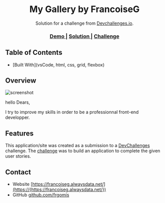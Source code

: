 <!-- Please update value in the {}  -->

<h1 align="center">My Gallery by FrancoiseG</h1>

<div align="center">
   Solution for a challenge from  <a href="http://devchallenges.io" target="_blank">Devchallenges.io</a>.
</div>

<div align="center">
  <h3>
    <a href="https://{your-demo-link.your-domain}">
      Demo
    </a>
    <span> | </span>
    <a href="https://frgomis.github.io/_challenge_my_gallery/">
      Solution
    </a>
    <span> | </span>
    <a href="https://devchallenges.io/challenges/gcbWLxG6wdennelX7b8I">
      Challenge
    </a>
  </h3>
</div>

<!-- TABLE OF CONTENTS -->

## Table of Contents

  - [Built With](vsCode, html, css, grid, flexbox)

<!-- OVERVIEW -->

## Overview

![screenshot](assets/design/challenge_My_Challenge.png)

hello Dears,

I try to improve my skills in order to be a professionnal front-end developper. 


## Features

<!-- List the features of your application or follow the template. Don't share the figma file here :) -->

This application/site was created as a submission to a [DevChallenges](https://devchallenges.io/challenges) challenge. The [challenge](https://devchallenges.io/challenges/gcbWLxG6wdennelX7b8I) was to build an application to complete the given user stories.


## Contact

- Website [https://francoiseg.alwaysdata.net/](https://{https://francoiseg.alwaysdata.net/})
- GitHub [github.com/frgomis](https://{github.com/frgomis})

